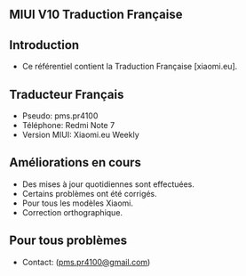 ## MIUI V10 Traduction Française

## Introduction

* Ce référentiel contient la Traduction Française [xiaomi.eu].

## Traducteur Français
* Pseudo: pms.pr4100
* Téléphone: Redmi Note 7
* Version MIUI: Xiaomi.eu Weekly

## Améliorations en cours

* Des mises à jour quotidiennes sont effectuées.
* Certains problèmes ont été corrigés.
* Pour tous les modèles Xiaomi.
* Correction orthographique.

## Pour tous problèmes
* Contact: (pms.pr4100@gmail.com)